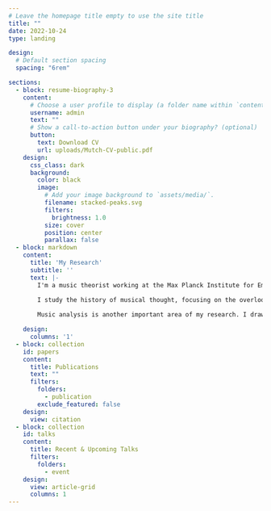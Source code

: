 ```yaml
---
# Leave the homepage title empty to use the site title
title: ""
date: 2022-10-24
type: landing

design:
  # Default section spacing
  spacing: "6rem"

sections:
  - block: resume-biography-3
    content:
      # Choose a user profile to display (a folder name within `content/authors/`)
      username: admin
      text: ""
      # Show a call-to-action button under your biography? (optional)
      button:
        text: Download CV
        url: uploads/Mutch-CV-public.pdf
    design:
      css_class: dark
      background:
        color: black
        image:
          # Add your image background to `assets/media/`.
          filename: stacked-peaks.svg
          filters:
            brightness: 1.0
          size: cover
          position: center
          parallax: false
  - block: markdown
    content:
      title: 'My Research'
      subtitle: ''
      text: |-
        I'm a music theorist working at the Max Planck Institute for Empirical Aesthetics in Frankfurt, Germany. 
        
        I study the history of musical thought, focusing on the overlooked histories of musical concepts like the cadence, the triad, and form. My work in textual criticism relies heavily on Digital Humanities approaches to analyze and represent manuscripts, and I am the digital director of the <a href="https://neubauercollegium.uchicago.edu/research/thinking-music">Thinking Music: Global Sources for the History of Music Theory</a> project.

        Music analysis is another important area of my research. I draw upon a range of analytic methodologies to study popular music from South Africa and the U.S., and I have also published form-functional and structural analyses of European art music from the eighteenth and nineteenth centuries.

    design:
      columns: '1'
  - block: collection
    id: papers
    content:
      title: Publications
      text: ""
      filters:
        folders:
          - publication
        exclude_featured: false
    design:
      view: citation
  - block: collection
    id: talks
    content:
      title: Recent & Upcoming Talks
      filters:
        folders:
          - event
    design:
      view: article-grid
      columns: 1
---
```

